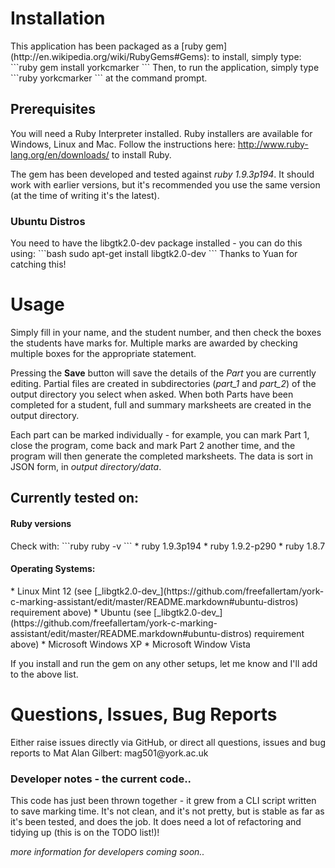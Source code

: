 <h1>Installation</h1>
This application has been packaged as a [ruby gem](http://en.wikipedia.org/wiki/RubyGems#Gems): to install, simply type:
```ruby
gem install yorkcmarker
```
Then, to run the application, simply type
```ruby
yorkcmarker
```
at the command prompt.

<h2>Prerequisites</h2>

You will need a Ruby Interpreter installed. Ruby installers are available for Windows, Linux and Mac. Follow the instructions here: http://www.ruby-lang.org/en/downloads/ to install Ruby.

The gem has been developed and tested against _ruby 1.9.3p194_. It should work with earlier versions, but it's recommended you use the same version (at the time of writing it's the latest).

<h3>Ubuntu Distros</h3>
You need to have the libgtk2.0-dev package installed - you can do this using:
```bash
sudo apt-get install libgtk2.0-dev
```
Thanks to Yuan for catching this!

<h1>Usage</h1>
Simply fill in your name, and the student number, and then check the boxes the students have marks for. Multiple marks are awarded by checking multiple boxes for the appropriate statement.

Pressing the <b>Save</b> button will save the details of the _Part_ you are currently editing. Partial files are created in subdirectories (_part_1_ and _part_2_) of the output directory you select when asked. When both Parts have been completed for a student, full and summary marksheets are created in the output directory.

Each part can be marked individually - for example, you can mark Part 1, close the program, come back and mark Part 2 another time, and the program will then generate the completed marksheets. The data is sort in JSON form, in _output directory/data_.

<h2>Currently tested on:</h2>
<h4>Ruby versions</h4>
Check with: 
```ruby
ruby -v
```
* ruby 1.9.3p194
* ruby 1.9.2-p290
* ruby 1.8.7

<h4>Operating Systems:</h4>
* Linux Mint 12 (see [_libgtk2.0-dev_](https://github.com/freefallertam/york-c-marking-assistant/edit/master/README.markdown#ubuntu-distros) requirement above)
* Ubuntu (see [_libgtk2.0-dev_](https://github.com/freefallertam/york-c-marking-assistant/edit/master/README.markdown#ubuntu-distros) requirement above)
* Microsoft Windows XP
* Microsoft Window Vista

If you install and run the gem on any other setups, let me know and I'll add to the above list.

<h1>Questions, Issues, Bug Reports</h1>
Either raise issues directly via GitHub, or direct all questions, issues and bug reports to Mat Alan Gilbert: mag501@york.ac.uk

<h3>Developer notes - the current code..</h3>
This code has just been thrown together - it grew from a CLI script written to save marking time. It's not clean, and it's not pretty, but is stable as far as it's been tested, and does the job. It does need a lot of refactoring and tidying up (this is on the TODO list!)!

_more information for developers coming soon.._
